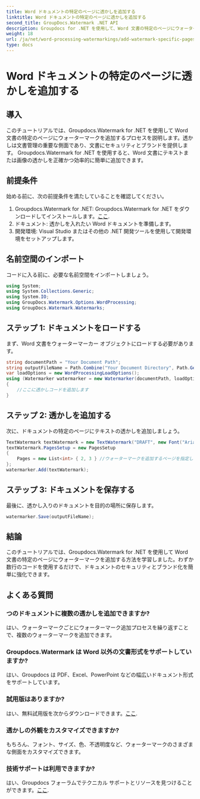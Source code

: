 ```yaml
---
title: Word ドキュメントの特定のページに透かしを追加する
linktitle: Word ドキュメントの特定のページに透かしを追加する
second_title: GroupDocs.Watermark .NET API
description: Groupdocs for .NET を使用して、Word 文書の特定のページにウォーターマークを簡単に追加する方法を学びます。ドキュメントのセキュリティとブランディングを強化します。
weight: 18
url: /ja/net/word-processing-watermarkings/add-watermark-specific-pages-word-docs/
type: docs
---
```

# Word ドキュメントの特定のページに透かしを追加する

## 導入
このチュートリアルでは、Groupdocs.Watermark for .NET を使用して Word 文書の特定のページにウォーターマークを追加するプロセスを説明します。透かしは文書管理の重要な側面であり、文書にセキュリティとブランドを提供します。 Groupdocs.Watermark for .NET を使用すると、Word 文書にテキストまたは画像の透かしを正確かつ効率的に簡単に追加できます。
## 前提条件
始める前に、次の前提条件を満たしていることを確認してください。
1.  Groupdocs.Watermark for .NET: Groupdocs.Watermark for .NET をダウンロードしてインストールします。[ここ](https://releases.groupdocs.com/Watermark/net/).
2. ドキュメント: 透かしを入れたい Word ドキュメントを準備します。
3. 開発環境: Visual Studio またはその他の .NET 開発ツールを使用して開発環境をセットアップします。

## 名前空間のインポート
コードに入る前に、必要な名前空間をインポートしましょう。
```csharp
using System;
using System.Collections.Generic;
using System.IO;
using GroupDocs.Watermark.Options.WordProcessing;
using GroupDocs.Watermark.Watermarks;
```
## ステップ 1: ドキュメントをロードする
まず、Word 文書をウォーターマーカー オブジェクトにロードする必要があります。
```csharp
string documentPath = "Your Document Path";
string outputFileName = Path.Combine("Your Document Directory", Path.GetFileName(documentPath));
var loadOptions = new WordProcessingLoadOptions();
using (Watermarker watermarker = new Watermarker(documentPath, loadOptions))
{
    //ここに透かしコードを追加します
}
```
## ステップ 2: 透かしを追加する
次に、ドキュメントの特定のページにテキストの透かしを追加しましょう。
```csharp
TextWatermark textWatermark = new TextWatermark("DRAFT", new Font("Arial", 42));
textWatermark.PagesSetup = new PagesSetup
{
    Pages = new List<int> { 2, 3 } //ウォーターマークを追加するページを指定します
};
watermarker.Add(textWatermark);
```
## ステップ 3: ドキュメントを保存する
最後に、透かし入りのドキュメントを目的の場所に保存します。
```csharp
watermarker.Save(outputFileName);
```

## 結論
このチュートリアルでは、Groupdocs.Watermark for .NET を使用して Word 文書の特定のページにウォーターマークを追加する方法を学習しました。わずか数行のコードを使用するだけで、ドキュメントのセキュリティとブランド化を簡単に強化できます。
## よくある質問
### つのドキュメントに複数の透かしを追加できますか?
はい、ウォーターマークごとにウォーターマーク追加プロセスを繰り返すことで、複数のウォーターマークを追加できます。
### Groupdocs.Watermark は Word 以外の文書形式をサポートしていますか?
はい、Groupdocs は PDF、Excel、PowerPoint などの幅広いドキュメント形式をサポートしています。
### 試用版はありますか?
はい、無料試用版を次からダウンロードできます。[ここ](https://releases.groupdocs.com/).
### 透かしの外観をカスタマイズできますか?
もちろん、フォント、サイズ、色、不透明度など、ウォーターマークのさまざまな側面をカスタマイズできます。
### 技術サポートは利用できますか?
はい、Groupdocs フォーラムでテクニカル サポートとリソースを見つけることができます。[ここ](https://forum.groupdocs.com/c/watermark/19).